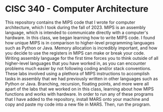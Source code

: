 # CISC 340 - Computer Architecture
This repository contains the MIPS code that I wrote for computer architecture, which I took during the fall of 2023. MIPS is an assembly language, which is intended to communicate directly with a computer's hardware. In this class, we began learning how to write MIPS code. I found how unique MIPS is in comparison to higher-level programming languages such as Python or Java. Memory allocation is incredibly important, and how you decide to use the registers in MIPS can make or break your code. Writing assembly language for the first time forces you to think outside of all higher-level languages that you have worked in, as you can encounter problems much easier by not following coding and/or stack conventions. These labs involved using a plethora of MIPS instructions to accomplish tasks in assembly that we had previously written in other languages such as Python or Java. Branching, recursion, floating points, and more were all apart of the labs that we worked on in this class, learning about how MIPS functions and works with hardware. In order to run any of these programs that I have added to the repository, install MARS onto your machine and copy and paste my code into a new file in MARS. Then, run the program.
